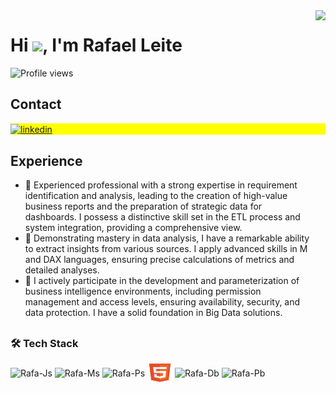 <img align="right" height="580em" src="https://raw.githubusercontent.com/gist/raffa7086/ac97430aa48eb2aaa3848b5ec73959a3/raw/e46eb88c9e8b6b52df97ef2ea01f9e6001faa318/rafa_cardgithub.svg"/>
<h1 align="left">Hi <img src="https://raw.githubusercontent.com/kaueMarques/kaueMarques/master/hi.gif" height="30px">, I'm Rafael Leite</h1>
<p align="left"> <img src="https://komarev.com/ghpvc/?username=raffa7086&color=green" alt="Profile views" /> </p>

## Contact

<p align="left" style="background:yellow">
<a href="https://linkedin.com/in/rafael-leite-data-analyst" target="_blank">
  <img align="center" src="https://img.shields.io/badge/-rafaelleite-05122A?style=flat&logo=linkedin" alt="linkedin"/>
</a>
</p>

## Experience
- 📌 Experienced professional with a strong expertise in requirement identification and analysis, leading to the creation of high-value business reports and the preparation of strategic data for dashboards. I possess a distinctive skill set in the ETL process and system integration, providing a comprehensive view.
- 📌 Demonstrating mastery in data analysis, I have a remarkable ability to extract insights from various sources. I apply advanced skills in M and DAX languages, ensuring precise calculations of metrics and detailed analyses.
- 📌 I actively participate in the development and parameterization of business intelligence environments, including permission management and access levels, ensuring availability, security, and data protection. I have a solid foundation in Big Data solutions.

##
### 🛠️ Tech Stack
<div>
  <img align="center" alt="Rafa-Js" height="30" width="40" src="https://cdn.jsdelivr.net/gh/devicons/devicon/icons/python/python-original.svg" />
  <img align="center" alt="Rafa-Ms" height="40" width="50" src="https://cdn.jsdelivr.net/gh/devicons/devicon/icons/mysql/mysql-original-wordmark.svg" />
  <img align="center" alt="Rafa-Ps" height="30" width="40" src="https://cdn.jsdelivr.net/gh/devicons/devicon/icons/postgresql/postgresql-plain-wordmark.svg" />
  <img align="center" alt="Rafa-HTML" height="30" width="40" src="https://raw.githubusercontent.com/devicons/devicon/master/icons/html5/html5-original.svg">
  <img align="center" alt="Rafa-Db" height="30" width="40" src="https://raw.githubusercontent.com/gist/raffa7086/edce58931ecdd07b974d95adebf7a813/raw/a2aa96e3419500a60f6ddcdd5f16d2f0fe1b11d4/icon_databricks.svg" />
  <img align="center" alt="Rafa-Pb" height="30" width="40" src="https://raw.githubusercontent.com/gist/raffa7086/10b3c74bc0010ddd1945b4b87d83e951/raw/3a64668594c26e6976dec37d9620872452fd2feb/icon_powerbi.svg" />
</div>

